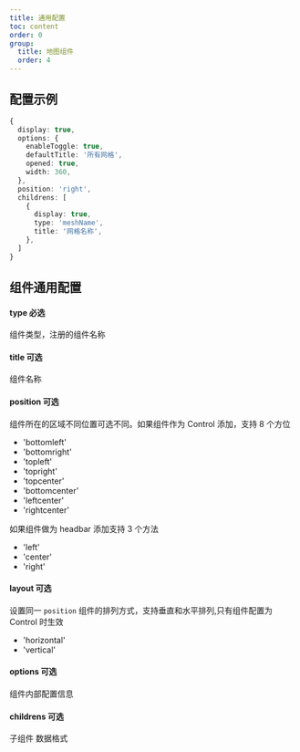 ```yaml
---
title: 通用配置
toc: content
order: 0
group:
  title: 地图组件
  order: 4
---
```


## 配置示例

```ts
{
  display: true,
  options: {
    enableToggle: true,
    defaultTitle: '所有网格',
    opened: true,
    width: 360,
  },
  position: 'right',
  childrens: [
    {
      display: true,
      type: 'meshName',
      title: '网格名称',
    },
  ]
}
```

## 组件通用配置

#### type 必选

组件类型，注册的组件名称

#### title 可选

组件名称

#### position 可选

组件所在的区域不同位置可选不同。如果组件作为 Control 添加，支持 8 个方位

- 'bottomleft'
- 'bottomright'
- 'topleft'
- 'topright'
- 'topcenter'
- 'bottomcenter'
- 'leftcenter'
- 'rightcenter'

如果组件做为 headbar 添加支持 3 个方法

- 'left'
- 'center'
- 'right'

#### layout 可选

设置同一 `position` 组件的排列方式，支持垂直和水平排列,只有组件配置为 Control 时生效

- 'horizontal'
- 'vertical'

#### options 可选

组件内部配置信息

#### childrens 可选

子组件 数据格式

